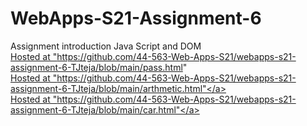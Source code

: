 # WebApps-S21-Assignment-6
Assignment introduction Java Script and DOM<br>
<a href="https://github.com/44-563-Web-Apps-S21/webapps-s21-assignment-6-TJteja/blob/main/pass.html">Hosted at "https://github.com/44-563-Web-Apps-S21/webapps-s21-assignment-6-TJteja/blob/main/pass.html" </a><br>
<a href="https://github.com/44-563-Web-Apps-S21/webapps-s21-assignment-6-TJteja/blob/main/arthmetic.html">Hosted at "https://github.com/44-563-Web-Apps-S21/webapps-s21-assignment-6-TJteja/blob/main/arthmetic.html"</a><br>
<a href="https://github.com/44-563-Web-Apps-S21/webapps-s21-assignment-6-TJteja/blob/main/car.html">Hosted at "https://github.com/44-563-Web-Apps-S21/webapps-s21-assignment-6-TJteja/blob/main/car.html"</a>